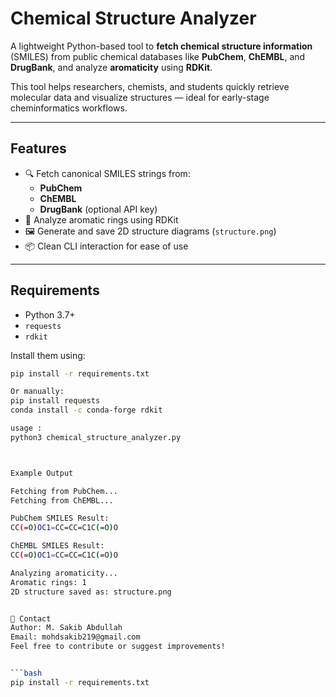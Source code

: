 # Chemical Structure Analyzer

A lightweight Python-based tool to **fetch chemical structure information** (SMILES) from public chemical databases like **PubChem**, **ChEMBL**, and **DrugBank**, and analyze **aromaticity** using **RDKit**.

This tool helps researchers, chemists, and students quickly retrieve molecular data and visualize structures — ideal for early-stage cheminformatics workflows.

---

##  Features

- 🔍 Fetch canonical SMILES strings from:
  - **PubChem**
  - **ChEMBL**
  - **DrugBank** (optional API key)
- 🔬 Analyze aromatic rings using RDKit
- 🖼️ Generate and save 2D structure diagrams (`structure.png`)
- 📦 Clean CLI interaction for ease of use

---

## Requirements

- Python 3.7+
- `requests`
- `rdkit`

Install them using:

```bash
pip install -r requirements.txt

Or manually:
pip install requests
conda install -c conda-forge rdkit

usage :
python3 chemical_structure_analyzer.py



Example Output

Fetching from PubChem...
Fetching from ChEMBL...

PubChem SMILES Result:
CC(=O)OC1=CC=CC=C1C(=O)O

ChEMBL SMILES Result:
CC(=O)OC1=CC=CC=C1C(=O)O

Analyzing aromaticity...
Aromatic rings: 1
2D structure saved as: structure.png


📧 Contact
Author: M. Sakib Abdullah
Email: mohdsakib219@gmail.com
Feel free to contribute or suggest improvements!


```bash
pip install -r requirements.txt
